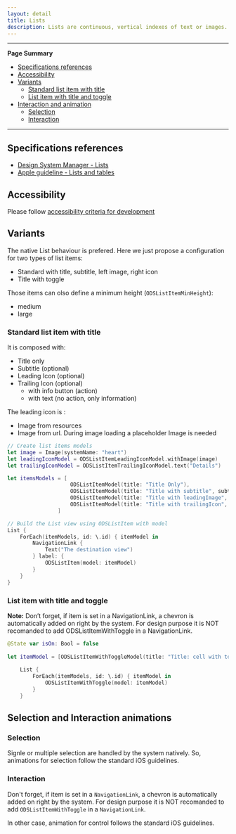 ```yaml
---
layout: detail
title: Lists
description: Lists are continuous, vertical indexes of text or images.
---
```


---

**Page Summary**

* [Specifications references](#specifications-references)
* [Accessibility](#accessibility)
* [Variants](#variants)
   * [Standard list item with title](#standard-list-item-with-title)
   * [List item with title and toggle](#interaction-and-animation)
* [Interaction and animation](#interaction-and-animation)
    *  [Selection](#selection)
    *  [Interaction](#interaction)

---

## Specifications references

- [Design System Manager - Lists](https://system.design.orange.com/0c1af118d/p/09a804-lists/b/669743)
- [Apple guideline - Lists and tables](https://developer.apple.com/design/human-interface-guidelines/components/layout-and-organization/lists-and-tables)

## Accessibility

Please follow [accessibility criteria for development](https://a11y-guidelines.orange.com/en/mobile/ios/)

## Variants

The native List behaviour is prefered. Here we just propose a configuration for two types of list items:
- Standard with title, subtitle, left image, right icon
- Title with toggle 

Those items can olso define a minimum height (`ODSListItemMinHeight`):
- medium
- large


### Standard list item with title
 
It is composed with:
- Title only
- Subtitle (optional)
- Leading Icon (optional)
- Trailing Icon (optional)
    - with info button (action)
    - with text (no action, only information)
    
The leading icon is :
- Image from resources
- Image from url. During image loading a placeholder Image is needed  
    
```swift
// Create list items models
let image = Image(systemName: "heart")
let leadingIconModel = ODSListItemLeadingIconModel.withImage(image)
let trailingIconModel = ODSListItemTrailingIconModel.text("Details")

let itemsModels = [ 
                    ODSListItemModel(title: "Title Only"),
                    ODSListItemModel(title: "Title with subtitle", subtitle: "subtitle"),    
                    ODSListItemModel(title: "Title with leadingImage", leadingIconModel: leadingIconModel),
                    ODSListItemModel(title: "Title with trailingIcon", trailingIconModel: trailingIconModel),
                ]

// Build the List view using ODSListItem with model
List {
    ForEach(itemModels, id: \.id) { itemModel in
        NavigationLink {
            Text("The destination view")
        } label: {
            ODSListItem(model: itemModel)
        }
    }
}
```

### List item with title and toggle

**Note:** Don’t forget, if item is set in a NavigationLink, a chevron is automatically added on right by the system. For design purpose it is NOT recomanded to add ODSListItemWithToggle in a NavigationLink.

```swift      
@State var isOn: Bool = false
        
let itemModel = [ODSListItemWithToggleModel(title: "Title: cell with toggle", isOn: $isOn)]
        
    List {
        ForEach(itemModels, id: \.id) { itemModel in
            ODSListItemWithToggle(model: itemModel)
        }
    }
```


## Selection and Interaction animations

### Selection

Signle or multiple selection are handled by the system natively. 
So, animations for selection follow the standard iOS guidelines.

### Interaction

Don't forget, if item is set in a `NavigationLink`, a chevron is automatically added on right by the system.
For design purpose it is NOT recomanded to add `ODSListItemWithToggle` in a `NavigationLink`.

In other case, animation for control follows the standard iOS guidelines.


